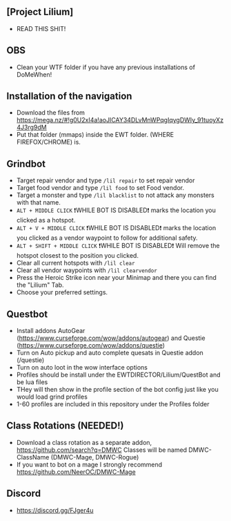 ## [Project Lilium]
- READ THIS SHIT!

## OBS
- Clean your WTF folder if you have any previous installations of DoMeWhen!

## Installation of the navigation
- Download the files from https://mega.nz/#!g0U2xI4a!aoJICAY34DLvMnWPqgIqygDWIy_91tuoyXz4J3rg9dM
- Put that folder (mmaps) inside the EWT folder. (WHERE FIREFOX/CHROME) is.

## Grindbot
- Target repair vendor and type `/lil repair` to set repair vendor
- Target food vendor and type `/lil food` to set Food vendor.
- Target a monster and type `/lil blacklist` to not attack any monsters with that name.
- `ALT + MIDDLE CLICK` ❗WHILE BOT IS DISABLED❗ marks the location you clicked as a hotspot.
- `ALT + V + MIDDLE CLICK` ❗WHILE BOT IS DISABLED❗ marks the location you clicked as a vendor waypoint to follow for additional safety.
- `ALT + SHIFT + MIDDLE CLICK` ❗WHILE BOT IS DISABLED❗ Will remove the hotspot closest to the position you clicked.
- Clear all current hotspots with `/lil clear`
- Clear all vendor waypoints with `/lil clearvendor`
- Press the Heroic Strike icon near your Minimap and there you can find the "Lilium" Tab.
- Choose your preferred settings.

## Questbot
- Install addons AutoGear (https://www.curseforge.com/wow/addons/autogear) and Questie (https://www.curseforge.com/wow/addons/questie)
- Turn on Auto pickup and auto complete quesats in Questie addon (/questie)
- Turn on auto loot in the wow interface options
- Profiles should be install under the EWTDIRECTOR/Lilium/QuestBot and be lua files
- THey will then show in the profile section of the bot config just like you would load grind profiles
- 1-60 profiles are included in this repository under the Profiles folder

## Class Rotations (NEEDED!)
- Download a class rotation as a separate addon, https://github.com/search?q=DMWC Classes will be named DMWC-ClassName (DMWC-Mage, DMWC-Rogue)
- If you want to bot on a mage I strongly recommend https://github.com/NeerOC/DMWC-Mage

## Discord
- https://discord.gg/FJger4u
